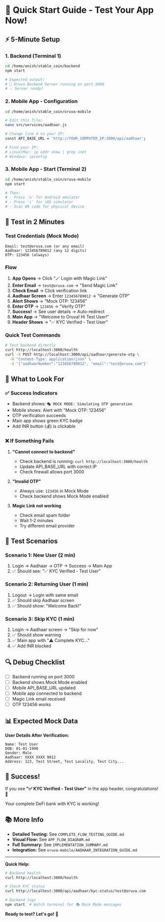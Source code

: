 # 🚀 Quick Start Guide - Test Your App Now!

## ⚡ 5-Minute Setup

### 1. Backend (Terminal 1)
```bash
cd /home/anish/stable_coin/backend
npm start

# Expected output:
# 🚀 Oruva Backend Server running on port 3000
# ✅ Server ready!
```

### 2. Mobile App - Configuration
```bash
cd /home/anish/stable_coin/oruva-mobile

# Edit this file:
nano src/services/aadhaar.js

# Change line 4 to your IP:
const API_BASE_URL = 'http://YOUR_COMPUTER_IP:3000/api/aadhaar';

# Find your IP:
# Linux/Mac: ip addr show | grep inet
# Windows: ipconfig
```

### 3. Mobile App - Start (Terminal 2)
```bash
cd /home/anish/stable_coin/oruva-mobile
npm start

# Then:
# - Press 'a' for Android emulator
# - Press 'i' for iOS simulator
# - Scan QR code for physical device
```

## 🧪 Test in 2 Minutes

### Test Credentials (Mock Mode)
```
Email: test@oruva.com (or any email)
Aadhaar: 123456789012 (any 12 digits)
OTP: 123456 (always)
```

### Flow
1. **App Opens** → Click "🪄 Login with Magic Link"
2. **Enter Email** → `test@oruva.com` → "Send Magic Link"
3. **Check Email** → Click verification link
4. **Aadhaar Screen** → Enter `123456789012` → "Generate OTP"
5. **Alert Shows** → "Mock OTP: 123456"
6. **Enter OTP** → `123456` → "Verify OTP"
7. **Success!** → See user details → Auto-redirect
8. **Main App** → "Welcome to Oruva! Hi Test User!"
9. **Header Shows** → "✅ KYC Verified - Test User"

### Quick Test Commands
```bash
# Test backend directly
curl http://localhost:3000/health
curl -X POST http://localhost:3000/api/aadhaar/generate-otp \
  -H "Content-Type: application/json" \
  -d '{"aadhaarNumber":"123456789012", "email":"test@oruva.com"}'
```

## 🎯 What to Look For

### ✅ Success Indicators
- Backend shows: `🎭 MOCK MODE: Simulating OTP generation`
- Mobile shows: Alert with "Mock OTP: 123456"
- OTP verification succeeds
- Main app shows green KYC badge
- Add INR button (💰) is clickable

### ❌ If Something Fails
1. **"Cannot connect to backend"**
   - Check backend is running: `curl http://localhost:3000/health`
   - Update API_BASE_URL with correct IP
   - Check firewall allows port 3000

2. **"Invalid OTP"**
   - Always use: `123456` in Mock Mode
   - Check backend shows Mock Mode enabled

3. **Magic Link not working**
   - Check email spam folder
   - Wait 1-2 minutes
   - Try different email provider

## 📱 Test Scenarios

### Scenario 1: New User (2 min)
1. Login → Aadhaar → OTP → Success → Main App
2. ✅ Should see: "✅ KYC Verified - Test User"

### Scenario 2: Returning User (1 min)
1. Logout → Login with same email
2. ✅ Should skip Aadhaar screen
3. ✅ Should show: "Welcome Back!"

### Scenario 3: Skip KYC (1 min)
1. Login → Aadhaar screen → "Skip for now"
2. ✅ Should show warning
3. ✅ Main app with "⚠️ Complete KYC..."
4. ✅ Add INR blocked

## 🔍 Debug Checklist

- [ ] Backend running on port 3000
- [ ] Backend shows Mock Mode enabled
- [ ] Mobile API_BASE_URL updated
- [ ] Mobile app connected to backend
- [ ] Magic Link email received
- [ ] OTP 123456 works

## 📊 Expected Mock Data

**User Details After Verification:**
```
Name: Test User
DOB: 01-01-1990
Gender: Male
Aadhaar: XXXX XXXX 9012
Address: 123, Test Street, Test Locality, Test City...
```

## 🎉 Success!

If you see **"✅ KYC Verified - Test User"** in the app header, congratulations! 🎊

Your complete DeFi bank with KYC is working!

## 📚 More Info

- **Detailed Testing:** See `COMPLETE_FLOW_TESTING_GUIDE.md`
- **Visual Flow:** See `APP_FLOW_DIAGRAM.md`
- **Full Summary:** See `IMPLEMENTATION_SUMMARY.md`
- **Integration:** See `oruva-mobile/AADHAAR_INTEGRATION_GUIDE.md`

---

**Quick Help:**
```bash
# Backend health
curl http://localhost:3000/health

# Check KYC status
curl http://localhost:3000/api/aadhaar/kyc-status/test@oruva.com

# Backend logs
npm start  # Watch terminal for 🎭 Mock Mode messages
```

**Ready to test? Let's go!** 🚀

